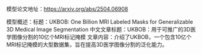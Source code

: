 模型论文地址：https://arxiv.org/abs/2504.06908

模型概述：标题：UKBOB: One Billion MRI Labeled Masks for Generalizable 3D Medical Image Segmentation
中文文章标题：UKBOB：用于可推广的3D医学图像分割的10亿个MRI标记掩模
文章内容：介绍了UKBOB，一个包含10亿个MRI标记掩模的大型数据集，旨在提高3D医学图像分割的泛化能力。
